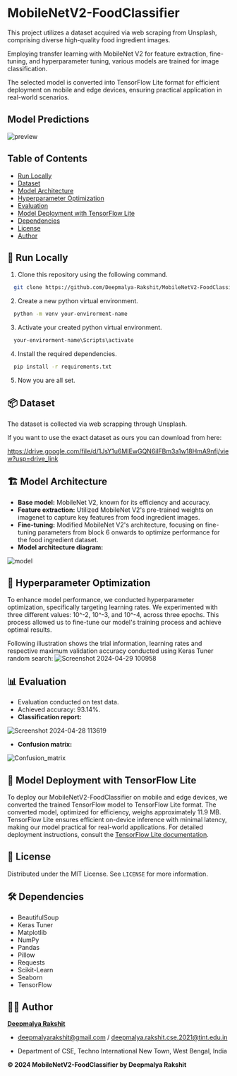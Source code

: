 
# MobileNetV2-FoodClassifier

This project utilizes a dataset acquired via web scraping from Unsplash, comprising diverse high-quality food ingredient images.

Employing transfer learning with MobileNet V2 for feature extraction, fine-tuning, and hyperparameter tuning, various models are trained for image classification.

The selected model is converted into TensorFlow Lite format for efficient deployment on mobile and edge devices, ensuring practical application in real-world scenarios.


## Model Predictions
![preview](https://github.com/Pramit726/MobileNetV2-FoodClassifier/assets/149934842/3a2b773f-07d2-4033-93ee-03cc25cba8a5)

## Table of Contents

- [Run Locally](#🏃-run-locally)
- [Dataset](#📦dataset)
- [Model Architecture](#🏗️-model-architecture)
- [Hyperparameter Optimization](#🧠-hyperparameter-optimization)
- [Evaluation](#📊-evaluation)
- [Model Deployment with TensorFlow Lite](#📱-model-deployment-with-tensorflow-lite)
- [Dependencies](#🛠️-dependencies)
- [License](#📄-license)
- [Author](#🧑‍💻-author)



## 🏃 Run Locally

1. Clone this repository using the following command.
```bash
  git clone https://github.com/Deepmalya-Rakshit/MobileNetV2-FoodClassifier.git
```

2. Create a new python virtual environment.

```bash
  python -m venv your-envirorment-name
```
3. Activate your created python virtual environment.

```bash
  your-envirorment-name\Scripts\activate
```

4. Install the required dependencies.

```bash
  pip install -r requirements.txt
```
5. Now you are all set.

    
## 📦 Dataset

The dataset is collected via web scrapping through Unsplash.

If you want to use the exact dataset as ours you can download from here:

https://drive.google.com/file/d/1JsY1u6MIEwGQN6ilFBm3a1w18HmA9nfj/view?usp=drive_link

## 🏗️ Model Architecture

- **Base model:** MobileNet V2, known for its efficiency and accuracy.
- **Feature extraction:** Utilized MobileNet V2's pre-trained weights on imagenet to capture key features from food ingredient images.
- **Fine-tuning:** Modified MobileNet V2's architecture, focusing on fine-tuning parameters from block 6 onwards to optimize performance for the food ingredient dataset.
- **Model architecture diagram:**

![model](https://github.com/Pramit726/MobileNetV2-FoodClassifier/assets/149934842/bf79373b-9634-4d38-8ae6-427fb036955b)

## 🧠 Hyperparameter Optimization

To enhance model performance, we conducted hyperparameter optimization, specifically targeting learning rates. We experimented with three different values: 10^-2, 10^-3, and 10^-4, across three epochs. This process allowed us to fine-tune our model's training process and achieve optimal results.

Following illustration shows the trial information, learning rates and respective maximum validation accuracy conducted using Keras Tuner random search:
![Screenshot 2024-04-29 100958](https://github.com/Pramit726/MobileNetV2-FoodClassifier/assets/149934842/604af5af-8bda-434c-bfea-268c131613c9)


## 📊 Evaluation

- Evaluation conducted on test data.
- Achieved accuracy: 93.14%.
- **Classification report:**
  
![Screenshot 2024-04-28 113619](https://github.com/Pramit726/MobileNetV2-FoodClassifier/assets/149934842/2d89db7c-42c2-450f-bea4-5c23ed6cca18)


- **Confusion matrix:**

![Confusion_matrix](https://github.com/Pramit726/MobileNetV2-FoodClassifier/assets/149934842/d26da6db-5947-404f-8c17-28f5a6958f79)

## 📱 Model Deployment with TensorFlow Lite

To deploy our MobileNetV2-FoodClassifier on mobile and edge devices, we converted the trained TensorFlow model to TensorFlow Lite format. The converted model, optimized for efficiency, weighs approximately 11.9 MB. TensorFlow Lite ensures efficient on-device inference with minimal latency, making our model practical for real-world applications. For detailed deployment instructions, consult the [TensorFlow Lite documentation](https://www.tensorflow.org/lite/guide).


## 📄 License
Distributed under the MIT License. See `LICENSE` for more information.

## 🛠️ Dependencies

- BeautifulSoup
- Keras Tuner
- Matplotlib
- NumPy
- Pandas
- Pillow
- Requests
- Scikit-Learn
- Seaborn
- TensorFlow

## 🧑‍💻 Author

 **[Deepmalya Rakshit](https://github.com/Deepmalya-Rakshit)**  
 - deepmalyarakshit@gmail.com / deepmalya.rakshit.cse.2021@tint.edu.in 

- Department of CSE, Techno International New Town, West Bengal, India 


**© 2024 MobileNetV2-FoodClassifier by Deepmalya Rakshit** 

